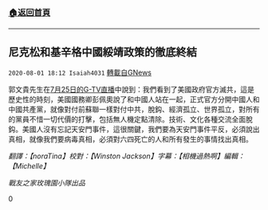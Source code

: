 ###  [:house:返回首頁](https://github.com/ourhimalayas/txt)
---

## 尼克松和基辛格中國綏靖政策的徹底終結
`2020-08-01 18:12 Isaiah4031` [轉載自GNews](https://gnews.org/zh-hant/282354/)

郭文貴先生在[7月25日的G-TV直播](https://gtv.org//?videoid=5f1c27922f677e46c0fbc325)中說到：我們看到了美國政府官方滅共，這是歷史性的時刻，美國國務卿彭佩奧說了和中國人站在一起，正式官方分開中國人和中國共產黨，就像對付前蘇聯一樣對付中共，脫鈎、經濟孤立、世界孤立，對所有的黨員不惜一切代價的打擊，包括無人機定點清除。技術、文化各種交流全面脫鈎。美國人沒有忘記天安門事件，這很關鍵，我們要為天安門事件平反，必須說出真相，就像我們要病毒真相，必須對六四死亡的人和所有發生的事情找出真相。

*翻譯：【noraTina】校對：【Winston Jackson】字幕：【相機過熱啊】編輯：【Michelle】*

*戰友之家玫瑰園小隊出品*

0
